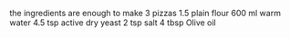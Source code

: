 the ingredients are enough to make 3 pizzas 
1.5 plain flour
600 ml warm water
4.5 tsp active dry yeast
2 tsp salt
4 tbsp Olive oil